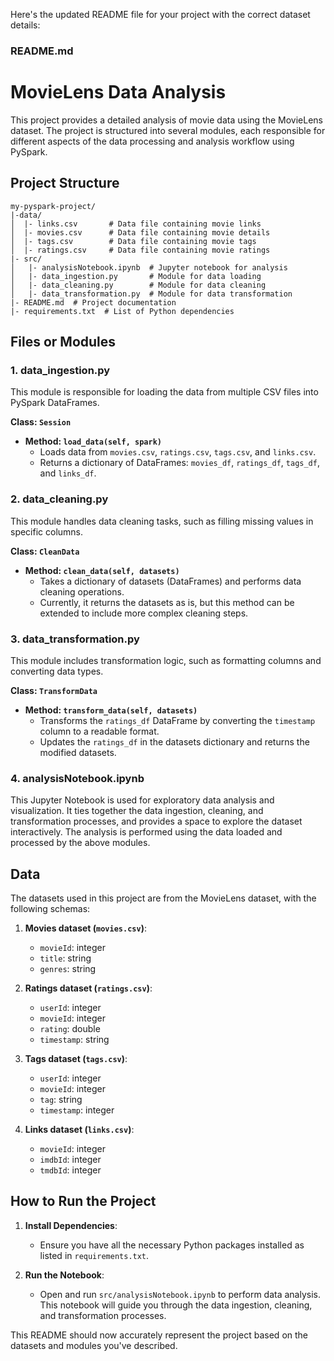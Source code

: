 Here's the updated README file for your project with the correct dataset details:

### README.md

# MovieLens Data Analysis

This project provides a detailed analysis of movie data using the MovieLens dataset. The project is structured into several modules, each responsible for different aspects of the data processing and analysis workflow using PySpark.

## Project Structure

```
my-pyspark-project/
|-data/
│  |- links.csv       # Data file containing movie links
│  |- movies.csv      # Data file containing movie details
│  |- tags.csv        # Data file containing movie tags
│  |- ratings.csv     # Data file containing movie ratings
|- src/
│   |- analysisNotebook.ipynb  # Jupyter notebook for analysis
│   |- data_ingestion.py       # Module for data loading
│   |- data_cleaning.py        # Module for data cleaning
│   |- data_transformation.py  # Module for data transformation
|- README.md  # Project documentation
|- requirements.txt  # List of Python dependencies
```

## Files or Modules

### 1. data_ingestion.py

This module is responsible for loading the data from multiple CSV files into PySpark DataFrames.

**Class: `Session`**
- **Method: `load_data(self, spark)`**
  - Loads data from `movies.csv`, `ratings.csv`, `tags.csv`, and `links.csv`.
  - Returns a dictionary of DataFrames: `movies_df`, `ratings_df`, `tags_df`, and `links_df`.

### 2. data_cleaning.py

This module handles data cleaning tasks, such as filling missing values in specific columns.

**Class: `CleanData`**
- **Method: `clean_data(self, datasets)`**
  - Takes a dictionary of datasets (DataFrames) and performs data cleaning operations.
  - Currently, it returns the datasets as is, but this method can be extended to include more complex cleaning steps.

### 3. data_transformation.py

This module includes transformation logic, such as formatting columns and converting data types.

**Class: `TransformData`**
- **Method: `transform_data(self, datasets)`**
  - Transforms the `ratings_df` DataFrame by converting the `timestamp` column to a readable format.
  - Updates the `ratings_df` in the datasets dictionary and returns the modified datasets.

### 4. analysisNotebook.ipynb

This Jupyter Notebook is used for exploratory data analysis and visualization. It ties together the data ingestion, cleaning, and transformation processes, and provides a space to explore the dataset interactively. The analysis is performed using the data loaded and processed by the above modules.

## Data

The datasets used in this project are from the MovieLens dataset, with the following schemas:

1. **Movies dataset (`movies.csv`)**:
   - `movieId`: integer
   - `title`: string
   - `genres`: string

2. **Ratings dataset (`ratings.csv`)**:
   - `userId`: integer
   - `movieId`: integer
   - `rating`: double
   - `timestamp`: string

3. **Tags dataset (`tags.csv`)**:
   - `userId`: integer
   - `movieId`: integer
   - `tag`: string
   - `timestamp`: integer

4. **Links dataset (`links.csv`)**:
   - `movieId`: integer
   - `imdbId`: integer
   - `tmdbId`: integer

## How to Run the Project

1. **Install Dependencies**:
   - Ensure you have all the necessary Python packages installed as listed in `requirements.txt`.

2. **Run the Notebook**:
   - Open and run `src/analysisNotebook.ipynb` to perform data analysis. This notebook will guide you through the data ingestion, cleaning, and transformation processes.

This README should now accurately represent the project based on the datasets and modules you've described.

